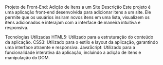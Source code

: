 Projeto de Front-End: Adição de Itens a um Site
Descrição
Este projeto é uma aplicação front-end desenvolvida para adicionar itens a um site. Ele permite que os usuários insiram novos itens em uma lista, visualizem os itens adicionados e interajam com a interface de maneira intuitiva e responsiva.

Tecnologias Utilizadas
HTML5: Utilizado para a estruturação do conteúdo da aplicação.
CSS3: Utilizado para o estilo e layout da aplicação, garantindo uma interface atraente e responsiva.
JavaScript: Utilizado para a funcionalidade interativa da aplicação, incluindo a adição de itens e manipulação do DOM.
